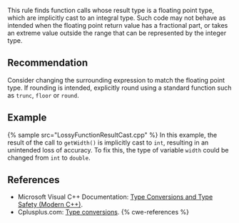 This rule finds function calls whose result type is a floating point type, which are implicitly cast to an integral type. Such code may not behave as intended when the floating point return value has a fractional part, or takes an extreme value outside the range that can be represented by the integer type.


## Recommendation
Consider changing the surrounding expression to match the floating point type. If rounding is intended, explicitly round using a standard function such as `trunc`, `floor` or `round`.


## Example
{% sample src="LossyFunctionResultCast.cpp" %}
In this example, the result of the call to `getWidth()` is implicitly cast to `int`, resulting in an unintended loss of accuracy. To fix this, the type of variable `width` could be changed from `int` to `double`.


## References
* Microsoft Visual C++ Documentation: [Type Conversions and Type Safety (Modern C++)](https://docs.microsoft.com/en-us/cpp/cpp/type-conversions-and-type-safety-modern-cpp?view=vs-2017).
* Cplusplus.com: [Type conversions](http://www.cplusplus.com/doc/tutorial/typecasting/).
{% cwe-references %}
